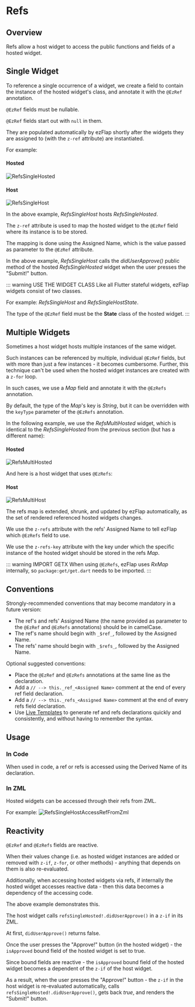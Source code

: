 
# Refs

## Overview
Refs allow a host widget to access the public functions and fields of a hosted widget.

## Single Widget
To reference a single occurrence of a widget, we create a field to contain the instance of the hosted widget's class,
and annotate it with the `@EzRef` annotation.

`@EzRef` fields must be nullable.

`@EzRef` fields start out with `null` in them.

They are populated automatically by ezFlap shortly after the widgets they are assigned to (with the `z-ref` attribute)
are instantiated.

For example:

#### Hosted
![RefsSingleHosted](./assets/RefsSingleHosted.png)

#### Host
![RefsSingleHost](./assets/RefsSingleHost.png)


In the above example, _RefsSingleHost_ hosts _RefsSingleHosted_.

The `z-ref` attribute is used to map the hosted widget to the `@EzRef` field where its instance is to be stored.

The mapping is done using the Assigned Name, which is the value passed as parameter to the `@EzRef` attribute.

In the above example, _RefsSingleHost_ calls the _didUserApprove()_ public method of the hosted _RefsSingleHosted_
widget when the user presses the "Submit!" button.

::: warning USE THE WIDGET CLASS
Like all Flutter stateful widgets, ezFlap widgets consist of two classes.

For example: _RefsSingleHost_ and _RefsSingleHostState_.

The type of the `@EzRef` field must be the **State** class of the hosted widget.
:::


## Multiple Widgets
Sometimes a host widget hosts multiple instances of the same widget.

Such instances can be referenced by multiple, individual `@EzRef` fields, but with more than just a few instances - it
becomes cumbersome. Further, this technique can't be used when the hosted widget instances are created with a `z-for`
loop.

In such cases, we use a _Map_ field and annotate it with the `@EzRefs` annotation.

By default, the type of the _Map_'s key is _String_, but it can be overridden with the `keyType` parameter of the
`@EzRefs` annotation.

In the following example, we use the _RefsMultiHosted_ widget, which is identical to the _RefsSingleHosted_ from the
previous section (but has a different name):

#### Hosted
![RefsMultiHosted](./assets/RefsMultiHosted.png)


And here is a host widget that uses `@EzRefs`:

#### Host
![RefsMultiHost](./assets/RefsMultiHost.png)

The refs map is extended, shrunk, and updated by ezFlap automatically, as the set of rendered referenced hosted widgets
changes.

We use the `z-refs` attribute with the refs' Assigned Name to tell ezFlap which `@EzRefs` field to use.

We use the `z-refs-key` attribute with the key under which the specific instance of the hosted widget should be stored
in the refs _Map_.

::: warning IMPORT GETX
When using `@EzRefs`, ezFlap uses _RxMap_ internally, so `package:get/get.dart` needs to be imported.
:::


## Conventions
Strongly-recommended conventions that may become mandatory in a future version:
 * The ref's and refs' Assigned Name (the name provided as parameter to the `@EzRef` and `@EzRefs` annotations) should
   be in camelCase.
 * The ref's name should begin with `_$ref_`, followed by the Assigned Name.
 * The refs' name should begin with `_$refs_`, followed by the Assigned Name.

Optional suggested conventions:
 * Place the `@EzRef` and `@EzRefs` annotations at the same line as the declaration.
 * Add a `// --> this._ref_<Assigned Name>` comment at the end of every ref field declaration.
 * Add a `// --> this._refs_<Assigned Name>` comment at the end of every refs field declaration.
 * Use [Live Templates](/tooling/live-templates/live-templates.html) to generate ref and refs declarations quickly and
   consistently, and without having to remember the syntax.


## Usage

### In Code
When used in code, a ref or refs is accessed using the Derived Name of its declaration.


### In ZML
Hosted widgets can be accessed through their refs from ZML.

For example:
![RefsSingleHostAccessRefFromZml](./assets/RefsSingleHostAccessRefFromZml.png)

## Reactivity
`@EzRef` and `@EzRefs` fields are reactive.

When their values change (i.e. as hosted widget instances are added or removed with `z-if`, `z-for`, or other
methods) - anything that depends on them is also re-evaluated.

Additionally, when accessing hosted widgets via refs, if internally the hosted widget accesses reactive data - then
this data becomes a dependency of the accessing code.

The above example demonstrates this.

The host widget calls `refsSingleHosted!.didUserApprove()` in a `z-if` in its ZML.

At first, `didUserApprove()` returns false.

Once the user presses the "Approve!" button (in the hosted widget) - the `isApproved` bound field of the hosted widget
is set to true.

Since bound fields are reactive - the `isApproved` bound field of the hosted widget becomes a dependent of the  `z-if`
of the host widget.

As a result, when the user presses the "Approve!" button - the `z-if` in the host widget is re-evaluated automatically,
calls `refsSingleHosted!.didUserApprove()`, gets back _true_, and renders the "Submit!" button.
